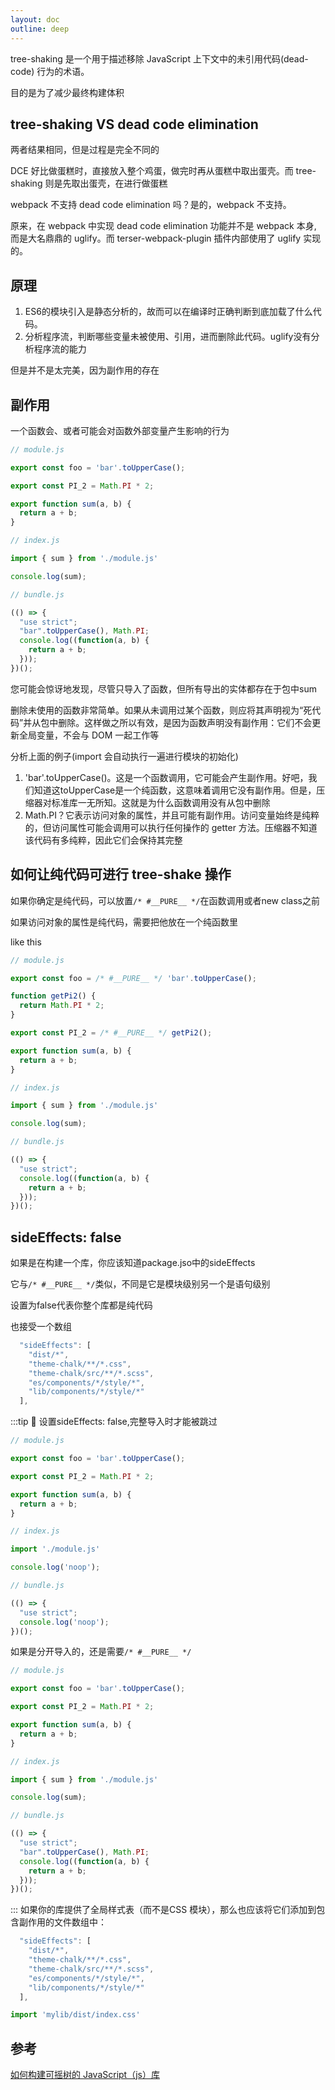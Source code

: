 ```yaml
---
layout: doc
outline: deep
---
```


tree-shaking 是一个用于描述移除 JavaScript 上下文中的未引用代码(dead-code) 行为的术语。

目的是为了减少最终构建体积

## tree-shaking VS dead code elimination
两者结果相同，但是过程是完全不同的

DCE 好比做蛋糕时，直接放入整个鸡蛋，做完时再从蛋糕中取出蛋壳。而 tree-shaking 则是先取出蛋壳，在进行做蛋糕

webpack 不支持 dead code elimination 吗？是的，webpack 不支持。

原来，在 webpack 中实现 dead code elimination 功能并不是 webpack 本身, 而是大名鼎鼎的 uglify。而 terser-webpack-plugin 插件内部使用了 uglify 实现的。

## 原理
1. ES6的模块引入是静态分析的，故而可以在编译时正确判断到底加载了什么代码。
2. 分析程序流，判断哪些变量未被使用、引用，进而删除此代码。uglify没有分析程序流的能力

但是并不是太完美，因为副作用的存在
## 副作用
一个函数会、或者可能会对函数外部变量产生影响的行为

```js
// module.js

export const foo = 'bar'.toUpperCase();

export const PI_2 = Math.PI * 2;

export function sum(a, b) {
  return a + b;
}

// index.js

import { sum } from './module.js'

console.log(sum);

// bundle.js

(() => {
  "use strict";
  "bar".toUpperCase(), Math.PI;
  console.log((function(a, b) {
    return a + b;
  }));
})();
```
您可能会惊讶地发现，尽管只导入了函数，但所有导出的实体都存在于包中sum

删除未使用的函数非常简单。如果从未调用过某个函数，则应将其声明视为“死代码”并从包中删除。这样做之所以有效，是因为函数声明没有副作用：它们不会更新全局变量，不会与 DOM 一起工作等

分析上面的例子(import 会自动执行一遍进行模块的初始化)
1. 'bar'.toUpperCase()。这是一个函数调用，它可能会产生副作用。好吧，我们知道这toUpperCase是一个纯函数，这意味着调用它没有副作用。但是，压缩器对标准库一无所知。这就是为什么函数调用没有从包中删除
2. Math.PI？它表示访问对象的属性，并且可能有副作用。访问变量始终是纯粹的，但访问属性可能会调用可以执行任何操作的 getter 方法。压缩器不知道该代码有多纯粹，因此它们会保持其完整

## 如何让纯代码可进行 tree-shake 操作
如果你确定是纯代码，可以放置`/* #__PURE__ */`在函数调用或者new class之前

如果访问对象的属性是纯代码，需要把他放在一个纯函数里

like this

```js
// module.js

export const foo = /* #__PURE__ */ 'bar'.toUpperCase();

function getPi2() {
  return Math.PI * 2;
}

export const PI_2 = /* #__PURE__ */ getPi2();

export function sum(a, b) {
  return a + b;
}

// index.js

import { sum } from './module.js'

console.log(sum);

// bundle.js

(() => {
  "use strict";
  console.log((function(a, b) {
    return a + b;
  }));
})();
```
## sideEffects: false
如果是在构建一个库，你应该知道package.jso中的sideEffects

它与`/* #__PURE__ */`类似，不同是它是模块级别另一个是语句级别

设置为false代表你整个库都是纯代码

也接受一个数组
```js
  "sideEffects": [
    "dist/*",
    "theme-chalk/**/*.css",
    "theme-chalk/src/**/*.scss",
    "es/components/*/style/*",
    "lib/components/*/style/*"
  ],
```
:::tip :rocket:
设置sideEffects: false,完整导入时才能被跳过
```js
// module.js

export const foo = 'bar'.toUpperCase();

export const PI_2 = Math.PI * 2;

export function sum(a, b) {
  return a + b;
}

// index.js

import './module.js'

console.log('noop');

// bundle.js

(() => {
  "use strict";
  console.log('noop');
})();
```
如果是分开导入的，还是需要`/* #__PURE__ */`
```js
// module.js

export const foo = 'bar'.toUpperCase();

export const PI_2 = Math.PI * 2;

export function sum(a, b) {
  return a + b;
}

// index.js

import { sum } from './module.js'

console.log(sum);

// bundle.js

(() => {
  "use strict";
  "bar".toUpperCase(), Math.PI;
  console.log((function(a, b) {
    return a + b;
  }));
})();
```
:::
如果你的库提供了全局样式表（而不是CSS 模块），那么也应该将它们添加到包含副作用的文件数组中：
```js
  "sideEffects": [
    "dist/*",
    "theme-chalk/**/*.css",
    "theme-chalk/src/**/*.scss",
    "es/components/*/style/*",
    "lib/components/*/style/*"
  ],
```
```js
import 'mylib/dist/index.css' 
```
## 参考
[如何构建可摇树的 JavaScript（js）库](https://cube.dev/blog/how-to-build-tree-shakeable-javascript-libraries)